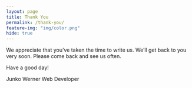 ```yaml
---
layout: page
title: Thank You
permalink: /thank-you/
feature-img: "img/color.png"
hide: true
---
```

We appreciate that you’ve taken the time to write us. We’ll get back to you very soon. Please come back and see us often.

Have a good day!

Junko Werner
Web Developer
